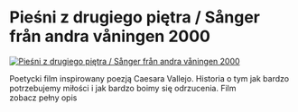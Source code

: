 Pieśni z drugiego piętra / Sånger från andra våningen 2000 
=============
[![Pieśni z drugiego piętra / Sånger från andra våningen 2000 ](http://vidos.pl/images/player.gif)](http://vidos.pl/piesni-z-drugiego-pietra-snger-frn-andra-vningen-2000)

 Poetycki film inspirowany poezją Caesara Vallejo. Historia o tym jak bardzo potrzebujemy miłości i jak bardzo boimy się odrzucenia. Film zobacz pełny opis
